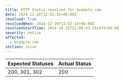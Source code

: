 ```yaml
---
title: HTTP Status resolved for example.com
date: 2024-12-26T12:52:15+00:00Z
resolved: True
resolvedWhen: 2024-12-26T12:52:15+00:00Z
resolvedStartTime: 2024-10-25T21:09:43.191474+00:00
severity: notice
affected:
  - example.com
section: issue
---
```


| Expected Statuses | Actual Status  |
|-------------------|----------------|
| 200, 301, 302 | 200 |
